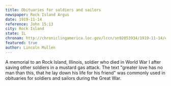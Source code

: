 ```yaml
---
title: Obituaries for soldiers and sailors
newspaper: Rock Island Argus
date: 1919-11-14
reference: John 15:13
city: Rock Island
state: IL
chronam: http://chroniclingamerica.loc.gov/lccn/sn92053934/1919-11-14/ed-1/seq-7/#words=greater+love+hath+man+man+lay+down+life+friends
featured: true
author: Lincoln Mullen
---
```


A memorial to an Rock Island, Illinois, soldier who died in World War I after saving other soldiers in a mustard gas attack. The text "greater love has no man than this, that he lay down his life for his friend" was commonly used in obituaries for soldiers and sailors during the Great War.
